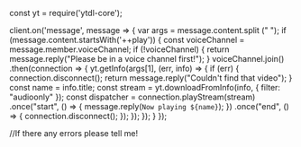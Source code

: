 const yt = require('ytdl-core');

client.on('message', message => {
  var args = message.content.split (" ");
  if (message.content.startsWith('++play')) {
    const voiceChannel = message.member.voiceChannel;
    if (!voiceChannel) {
      return message.reply("Please be in a voice channel first!");
    }
    voiceChannel.join()
     .then(connection => {
        yt.getInfo(args[1], (err, info) => {
          if (err) {
            connection.disconnect();
            return message.reply("Couldn't find that video");
          }
        const name = info.title;
        const stream = yt.downloadFromInfo(info, { filter: "audioonly" });
        const dispatcher = connection.playStream(stream)
          .once("start", () => {
            message.reply(`Now playing ${name}`);
          })
          .once("end", () => {
            connection.disconnect();
          });
      });
    });
  }
});

//If there any errors please tell me!
